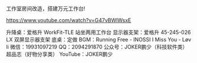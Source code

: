 
工作室房间改造，搭建万元工作台!

https://www.youtube.com/watch?v=G47vBWlWsxE

升降桌：爱格升 WorkFit-TLE 站坐两用工作台
显示器支架：爱格升 45-245-026 LX 双屏显示器支架
底桌：定做
BGM：Running Free - INOSSI
I Miss You - Løv li
微信：19931097219
QQ：2094291870
公众号：JOKER鹏少（科技软件类）
超品志（好物分享类）
YouTube：JOKER鹏少
